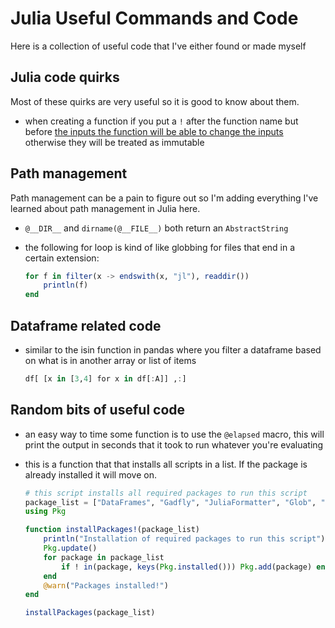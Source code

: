 # Julia Useful Commands and Code

Here is a collection of useful code that I've either found or made myself

## Julia code quirks

Most of these quirks are very useful so it is good to know about them.

- when creating a function if you put a `!` after the function name but before [the inputs the function will be able to change the inputs](https://docs.julialang.org/en/v1.3/manual/style-guide/#Append-!-to-names-of-functions-that-modify-their-arguments-1) otherwise they will be treated as immutable

## Path management

Path management can be a pain to figure out so I'm adding everything I've learned about path management in Julia here.

- `@__DIR__` and `dirname(@__FILE__)` both return an `AbstractString`
- the following for loop is kind of like globbing for files that end in a certain extension:

    ```Julia
    for f in filter(x -> endswith(x, "jl"), readdir())
        println(f)
    end
    ```

## Dataframe related code

- similar to the isin function in pandas where you filter a dataframe based on what is in another array or list of items

    ```Julia
    df[ [x in [3,4] for x in df[:A]] ,:]
    ```

## Random bits of useful code

- an easy way to time some function is to use the `@elapsed` macro, this will print the output in seconds that it took to run whatever you're evaluating
- this is a function that that installs all scripts in a list. If the package is already installed it will move on.

    ```Julia
    # this script installs all required packages to run this script
    package_list = ["DataFrames", "Gadfly", "JuliaFormatter", "Glob", "CodecZstd", "FileIO", "Arrow", "Feather", "ParquetFiles", "CSV"]
    using Pkg

    function installPackages!(package_list)
        println("Installation of required packages to run this script")
        Pkg.update()
        for package in package_list
            if ! in(package, keys(Pkg.installed())) Pkg.add(package) end
        end
        @warn("Packages installed!")
    end

    installPackages(package_list)
    ```

<!-- 
```Julia
home = "/home/me/"
if ! (joinpath(home, "GitHub", "Julia") in LOAD_PATH)
	for lib in readdir(joinpath(home, "GitHub"))
		push!(LOAD_PATH, joinpath(home, "GitHub", lib))
	end
end
```
test -->